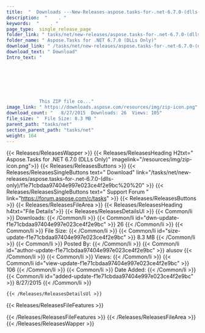 ```yaml
---
title:  "  Downloads ---New-Releases-aspose.tasks-for-.net-6.7.0-(dlls-only) . " 
description:  "    . " 
keywords:  "    . " 
page_type:  single_release_page
folder_link: " tasks/net/new-releases/aspose.tasks-for-.net-6.7.0-(dlls-only)/"
folder_name: " Aspose.Tasks for .NET 6.7.0 (DLLs Only)"
download_link: " /tasks/net/new-releases/aspose.tasks-for-.net-6.7.0-(dlls-only)/f1e71cbdaa97404e997e023ce4f2e9bc"
download_text: " Download"
Intro_text: " 

            

            

            

            This ZIP file co..."
image_link: " https://downloads.aspose.com/resources/img/zip-icon.png"
download_count: "   8/27/2015  Downloads: 26  Views: 105"
file_size: "  File Size: 8.3 MB "
parent_path: "tasks/net"
section_parent_path: "tasks/net"
weight: 164 
---
```


{{< Releases/ReleasesWapper >}}
  {{< Releases/ReleasesHeading H2txt=" Aspose.Tasks for .NET 6.7.0 (DLLs Only)" imagelink="/resources/img/zip-icon.png">}}
  {{< Releases/ReleasesButtons >}}
    {{< Releases/ReleasesSingleButtons text=" Download" link="/tasks/net/new-releases/aspose.tasks-for-.net-6.7.0-(dlls-only)/f1e71cbdaa97404e997e023ce4f2e9bc%20%20" >}}
    {{< Releases/ReleasesSingleButtons text=" Support Forum " link="https://forum.aspose.com/c/tasks" >}}
  {{< Releases/ReleasesButtons >}}
  {{< Releases/ReleasesFileArea >}}
    {{< Releases/ReleasesHeading h4txt="File Details">}}
    {{< Releases/ReleasesDetailsUl >}}
            {{< Common/li  >}} Downloads: {{< /Common/li >}} 
      {{< Common/li id="dwn-update-f1e71cbdaa97404e997e023ce4f2e9bc" >}} 26 {{< /Common/li >}} 
      {{< Common/li  >}} File Size: {{< /Common/li >}} 
      {{< Common/li id="size-update-f1e71cbdaa97404e997e023ce4f2e9bc" >}} 8.3 MB {{< /Common/li >}} 
      {{< Common/li  >}} Posted By: {{< /Common/li >}} 
      {{< Common/li id="author-update-f1e71cbdaa97404e997e023ce4f2e9bc" >}} alusov {{< /Common/li >}} 
      {{< Common/li  >}} Views: {{< /Common/li >}} 
      {{< Common/li id="view-update-f1e71cbdaa97404e997e023ce4f2e9bc" >}} 106 {{< /Common/li >}} 
      {{< Common/li  >}} Date Added: {{< /Common/li >}} 
      {{< Common/li id="added-update-f1e71cbdaa97404e997e023ce4f2e9bc" >}} 8/27/2015 {{< /Common/li >}} 

    {{< /Releases/ReleasesDetailsUl >}}

  {{< Releases/ReleasesFileFeatures >}}
      
  {{< /Releases/ReleasesFileFeatures >}}
 {{< /Releases/ReleasesFileArea >}}
{{< /Releases/ReleasesWapper >}}


